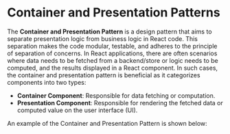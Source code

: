 # Container and Presentation Patterns

The **Container and Presentation Pattern** is a design pattern that aims to separate presentation logic from business logic in React code. This separation makes the code modular, testable, and adheres to the principle of separation of concerns. In React applications, there are often scenarios where data needs to be fetched from a backend/store or logic needs to be computed, and the results displayed in a React component. In such cases, the container and presentation pattern is beneficial as it categorizes components into two types:

- **Container Component**: Responsible for data fetching or computation.
- **Presentation Component**: Responsible for rendering the fetched data or computed value on the user interface (UI).

An example of the Container and Presentation Pattern is shown below: